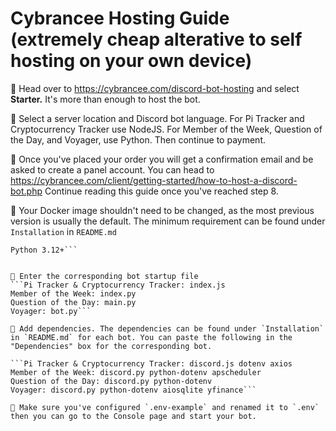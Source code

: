 # Cybrancee Hosting Guide (extremely cheap alterative to self hosting on your own device)

🔹 Head over to https://cybrancee.com/discord-bot-hosting and select **Starter.**
It's more than enough to host the bot. 

🔹 Select a server location and Discord bot language. For Pi Tracker and Cryptocurrency Tracker use NodeJS. For Member of the Week, Question of the Day, and Voyager, use Python. Then continue to payment.

🔹 Once you've placed your order you will get a confirmation email and be asked to create a panel account. You can head to https://cybrancee.com/client/getting-started/how-to-host-a-discord-bot.php
Continue reading this guide once you've reached step 8. 

🔹 Your Docker image shouldn't need to be changed, as the most previous version is usually the default. The minimum requirement can be found under `Installation` in `README.md`
```Node.JS 16+
Python 3.12+```


🔹 Enter the corresponding bot startup file
```Pi Tracker & Cryptocurrency Tracker: index.js
Member of the Week: index.py
Question of the Day: main.py
Voyager: bot.py```

🔹 Add dependencies. The dependencies can be found under `Installation` in `README.md` for each bot. You can paste the following in the "Dependencies" box for the corresponding bot.

```Pi Tracker & Cryptocurrency Tracker: discord.js dotenv axios
Member of the Week: discord.py python-dotenv apscheduler
Question of the Day: discord.py python-dotenv
Voyager: discord.py python-dotenv aiosqlite yfinance```

🔹 Make sure you've configured `.env-example` and renamed it to `.env` then you can go to the Console page and start your bot.